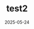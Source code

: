 ---
title: "test2"
date: 2025-05-24
image: /images/blog/website.jpg
excerpt: "test"
layout: default
---